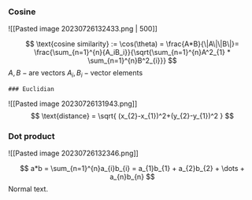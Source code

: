 ### Cosine
![[Pasted image 20230726132433.png | 500]]

$$
\text{cosine similarity} := \cos(\theta) = \frac{A*B}{\|A\|\|B\|}= \frac{\sum_{n=1}^{n}{A_iB_i}}{\sqrt{\sum_{n=1}^{n}A^2_{1} * \sum_{n=1}^{n}B^2_{i}}}
$$
$A, B - \text{are vectors}$
$A_{i}, B_{i} - \text{vector elements}$

	### Euclidian
	
![[Pasted image 20230726131943.png]]
$$
\text{distance} = \sqrt{ (x_{2}-x_{1})^2+(y_{2}-y_{1})^2  }
$$ 

### Dot product
![[Pasted image 20230726132346.png]]

$$
a*b = \sum_{n=1}^{n}a_{i}b_{i} = a_{1}b_{1} + a_{2}b_{2} + \dots + a_{n}b_{n}
$$
Normal text.